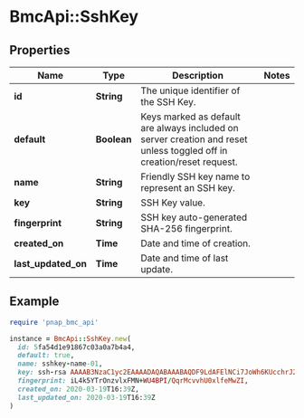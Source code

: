 # BmcApi::SshKey

## Properties

| Name | Type | Description | Notes |
| ---- | ---- | ----------- | ----- |
| **id** | **String** | The unique identifier of the SSH Key. |  |
| **default** | **Boolean** | Keys marked as default are always included on server creation and reset unless toggled off in creation/reset request. |  |
| **name** | **String** | Friendly SSH key name to represent an SSH key. |  |
| **key** | **String** | SSH Key value. |  |
| **fingerprint** | **String** | SSH key auto-generated SHA-256 fingerprint. |  |
| **created_on** | **Time** | Date and time of creation. |  |
| **last_updated_on** | **Time** | Date and time of last update. |  |

## Example

```ruby
require 'pnap_bmc_api'

instance = BmcApi::SshKey.new(
  id: 5fa54d1e91867c03a0a7b4a4,
  default: true,
  name: sshkey-name-01,
  key: ssh-rsa AAAAB3NzaC1yc2EAAAADAQABAAABAQDF9LdAFElNCi7JoWh6KUcchrJ2Gac1aqGRPpdZNowObpRtmiRCecAMb7bUgNAaNfcmwiQi7tos9TlnFgprIcfMWb8MSs3ABYHmBgqEEt3RWYf0fAc9CsIpJdMCUG28TPGTlRXCEUVNKgLMdcseAlJoGp1CgbHWIN65fB3he3kAZcfpPn5mapV0tsl2p+ZyuAGRYdn5dJv2RZDHUZBkOeUobwsij+weHCKAFmKQKtCP7ybgVHaQjAPrj8MGnk1jBbjDt5ws+Be+9JNjQJee9zCKbAOsIo3i+GcUIkrw5jxPU/RTGlWBcemPaKHdciSzGcjWboapzIy49qypQhZe1U75 user@my_ip,
  fingerprint: iL4k5YTrOnzvlxFMN+WU4BPI/QqrMcvvhU0xlfeMwZI,
  created_on: 2020-03-19T16:39Z,
  last_updated_on: 2020-03-19T16:39Z
)
```

